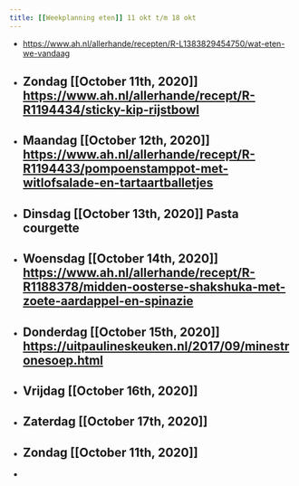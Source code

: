 ```yaml
---
title: [[Weekplanning eten]] 11 okt t/m 18 okt
---
```


- https://www.ah.nl/allerhande/recepten/R-L1383829454750/wat-eten-we-vandaag

- Zondag  [[October 11th, 2020]] https://www.ah.nl/allerhande/recept/R-R1194434/sticky-kip-rijstbowl
	 - 

- Maandag [[October 12th, 2020]] https://www.ah.nl/allerhande/recept/R-R1194433/pompoenstamppot-met-witlofsalade-en-tartaartballetjes
	 - 

- Dinsdag [[October 13th, 2020]] Pasta courgette
	 - 

- Woensdag [[October 14th, 2020]]  https://www.ah.nl/allerhande/recept/R-R1188378/midden-oosterse-shakshuka-met-zoete-aardappel-en-spinazie
	 - 

- Donderdag [[October 15th, 2020]] https://uitpaulineskeuken.nl/2017/09/minestronesoep.html
	 - 

- Vrijdag [[October 16th, 2020]]
	 - 

- Zaterdag [[October 17th, 2020]]
	 - 

- Zondag [[October 11th, 2020]]
	 - 

- 
